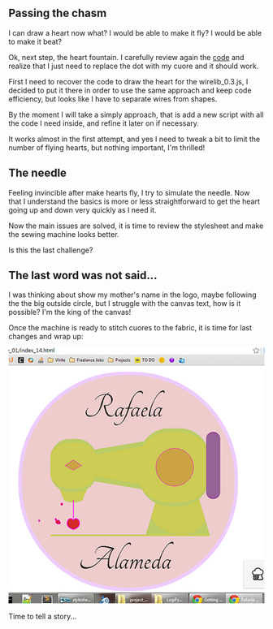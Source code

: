 ## Passing the chasm

I can draw a heart now what? I would be able to make it fly? I would be able to make it beat? 

Ok, next step, the heart fountain. I carefully review again the [code](http://www.bit-101.com/blog/?p=3150 "code") and realize that I just need to replace the dot with my cuore and it should work.

First I need to recover the code to draw the heart for the wirelib_0.3.js, I decided to put it there in order to use the same approach and keep code efficiency, but looks like I have to separate wires from shapes.

By the moment I will take a simply approach, that is add a new script with all the code I need inside, and refine it later on if necessary.

It works almost in the first attempt, and yes I need to tweak a bit to limit the number of flying hearts, but nothing important, I'm thrilled!

## The needle

Feeling invincible after make hearts fly, I try to simulate the needle. Now that I understand the basics is more or less straightforward to get the heart going up and down very quickly as I need it.

Now the main issues are solved, it is time to review the stylesheet and make the sewing machine looks better. 

Is this the last challenge?

## The last word was not said...

I was thinking about show my mother's name in the logo, maybe following the the big outside circle, but I struggle with the canvas text, how is it possible? I'm the king of the canvas!



Once the machine is ready to stitch cuores to the fabric, it is time for last changes and wrap up:

![Rafaela Alameda Step 4](project_images/step4.jpg?raw=true "Rafaela Alameda Step 4")

Time to tell a story...



 
